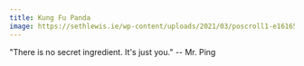```yaml
---
title: Kung Fu Panda
image: https://sethlewis.ie/wp-content/uploads/2021/03/poscroll1-e1616582385237.jpeg
---
```


"There is no secret ingredient. It's just you." -- Mr. Ping

